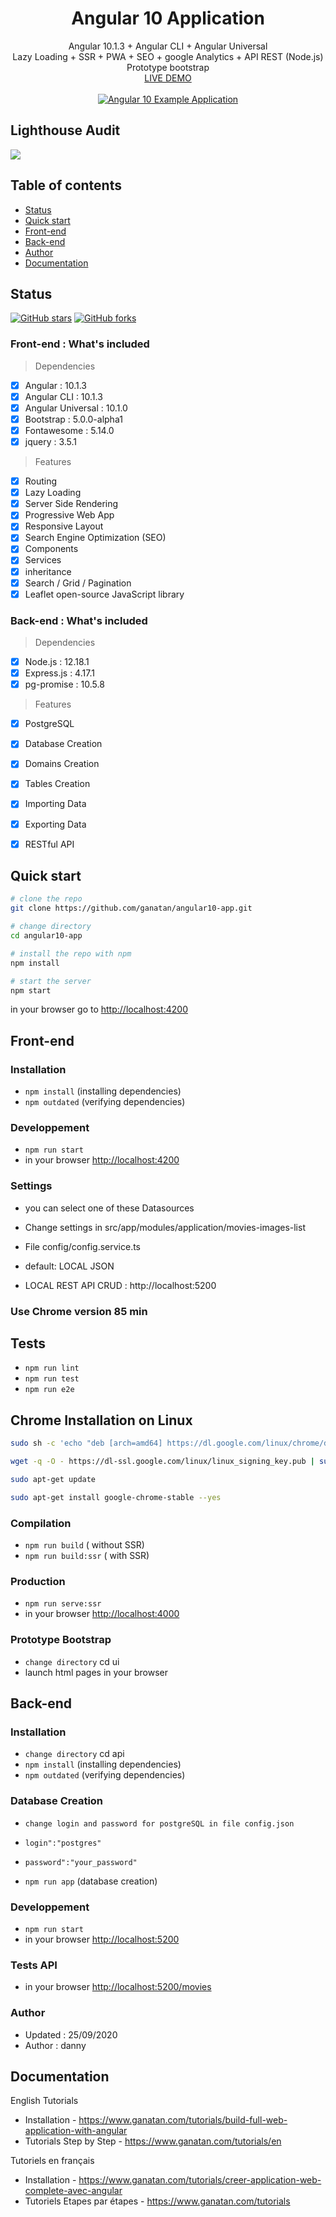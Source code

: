 <p align="center">
  <h1 align="center">Angular 10 Application</h1>
  <p align="center">
    Angular 10.1.3 + Angular CLI + Angular Universal
    <br>
    Lazy Loading + SSR + PWA + SEO + google Analytics + API REST (Node.js)
    <br>
    Prototype bootstrap
    <br>
    <a href="https://angular.ganatan.com/">LIVE DEMO</a>
    <br>
    <br>
    <a href="https://angular.ganatan.com/">
      <img src="https://media.giphy.com/media/RfqiR12yhtHpwaItBq/giphy.gif" alt="Angular 10 Example Application"/>
    </a>
  </p>
</p>

## Lighthouse Audit
<img src="https://api.ganatan.com/articles/img/search-engine-optimization-avec-angular-lighthouse-after.png"/>

## Table of contents

- [Status](#status)
- [Quick start](#quick-start)
- [Front-end](#front-end)
- [Back-end](#back-end)
- [Author](#author)
- [Documentation](#documentation)

## Status

[![GitHub stars](https://img.shields.io/github/stars/ganatan/angular10-app.svg?style=social&label=Star)](https://github.com/ganatan/angular10-app)
[![GitHub forks](https://img.shields.io/github/forks/ganatan/angular10-app.svg?style=social&label=Fork)](https://github.com/ganatan/angular10-app/fork)

### Front-end : What's included
> Dependencies
- [x] Angular : 10.1.3
- [x] Angular CLI : 10.1.3
- [x] Angular Universal : 10.1.0
- [x] Bootstrap : 5.0.0-alpha1
- [x] Fontawesome : 5.14.0
- [x] jquery : 3.5.1

> Features
- [x] Routing
- [x] Lazy Loading
- [x] Server Side Rendering
- [x] Progressive Web App
- [x] Responsive Layout
- [x] Search Engine Optimization (SEO)
- [x] Components
- [x] Services
- [x] inheritance
- [x] Search / Grid / Pagination
- [x] Leaflet open-source JavaScript library

### Back-end : What's included
> Dependencies
- [x] Node.js : 12.18.1
- [x] Express.js : 4.17.1
- [x] pg-promise : 10.5.8

> Features
- [x] PostgreSQL 
- [x] Database Creation
- [x] Domains Creation
- [x] Tables Creation
- [x] Importing Data
- [x] Exporting Data
- [x] RESTful API 


## Quick start

```bash
# clone the repo
git clone https://github.com/ganatan/angular10-app.git

# change directory
cd angular10-app

# install the repo with npm
npm install

# start the server
npm start

```
in your browser go to [http://localhost:4200](http://localhost:4200) 


## Front-end

### Installation
* `npm install` (installing dependencies)
* `npm outdated` (verifying dependencies)

### Developpement
* `npm run start`
* in your browser [http://localhost:4200](http://localhost:4200) 

### Settings
* you can select one of these Datasources

* Change settings in src/app/modules/application/movies-images-list
* File config/config.service.ts
* default: LOCAL JSON
* LOCAL REST API CRUD : http://localhost:5200

### Use Chrome version 85 min

## Tests
* `npm run lint`
* `npm run test`
* `npm run e2e`

## Chrome Installation on Linux

```bash
sudo sh -c 'echo "deb [arch=amd64] https://dl.google.com/linux/chrome/deb/ stable main" > /etc/apt/sources.list.d/google-chrome.list'

wget -q -O - https://dl-ssl.google.com/linux/linux_signing_key.pub | sudo apt-key add -

sudo apt-get update

sudo apt-get install google-chrome-stable --yes

```


### Compilation
* `npm run build`       ( without SSR)
* `npm run build:ssr`   ( with SSR)

### Production
* `npm run serve:ssr`
* in your browser [http://localhost:4000](http://localhost:4000) 

### Prototype Bootstrap
* `change directory` cd ui
* launch html pages in your browser

## Back-end

### Installation
* `change directory` cd api 
* `npm install` (installing dependencies)
* `npm outdated` (verifying dependencies)

### Database Creation
* `change login and password for postgreSQL in file config.json`
* `login":"postgres"`
* `password":"your_password"`

* `npm run app` (database creation)

### Developpement
* `npm run start`
* in your browser [http://localhost:5200](http://localhost:5200) 

### Tests API
* in your browser [http://localhost:5200/movies](http://localhost:5200/movies) 

### Author
* Updated : 25/09/2020
* Author  : danny

## Documentation
English Tutorials
- Installation - https://www.ganatan.com/tutorials/build-full-web-application-with-angular
- Tutorials Step by Step - https://www.ganatan.com/tutorials/en

Tutoriels en français
- Installation - https://www.ganatan.com/tutorials/creer-application-web-complete-avec-angular
- Tutoriels Etapes par étapes - https://www.ganatan.com/tutorials
